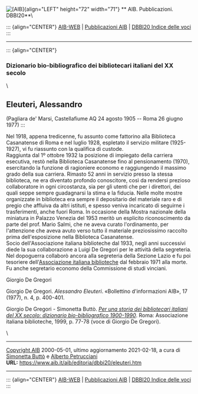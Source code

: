 ![\[AIB\]](/aib/wi/aibv72.gif){align="LEFT" height="72" width="71"}
** AIB. Pubblicazioni. DBBI20**\

::: {align="CENTER"}
[AIB-WEB](/) \| [Pubblicazioni AIB](/pubblicazioni/) \| [DBBI20 Indice
delle voci](dbbi20.htm)
:::

------------------------------------------------------------------------

::: {align="CENTER"}
### Dizionario bio-bibliografico dei bibliotecari italiani del XX secolo

\

## Eleuteri, Alessandro

(Pagliara de\' Marsi, Castellafiume AQ 24 agosto 1905 -- Roma 26 giugno
1977)
:::

Nel 1918, appena tredicenne, fu assunto come fattorino alla Biblioteca
Casanatense di Roma e nel luglio 1928, espletato il servizio militare
(1925-1927), vi fu riassunto con la qualifica di custode.\
Raggiunta dal 1º ottobre 1932 la posizione di impiegato della carriera
esecutiva, restò nella Biblioteca Casanatense fino al pensionamento
(1970), esercitando la funzione di ragioniere economo e raggiungendo il
massimo grado della sua carriera. Rimasto 52 anni in servizio presso la
stessa biblioteca, ne era diventato profondo conoscitore, così da
rendersi prezioso collaboratore in ogni circostanza, sia per gli utenti
che per i direttori, dei quali seppe sempre guadagnarsi la stima e la
fiducia. Nelle molte mostre organizzate in biblioteca era sempre il
depositario del materiale raro e di pregio che affluiva da altri
istituti, e spesso veniva incaricato di seguirne i trasferimenti, anche
fuori Roma. In occasione della Mostra nazionale della miniatura in
Palazzo Venezia del 1953 meritò un esplicito riconoscimento da parte del
prof. Mario Salmi, che ne aveva curato l\'ordinamento, per l\'attenzione
che aveva avuto verso tutto il materiale preziosissimo raccolto prima
dell\'esposizione nella Biblioteca Casanatense.\
Socio dell\'Associazione italiana biblioteche dal 1933, negli anni
successivi diede la sua collaborazione a Luigi De Gregori per le
attività della segreteria. Nel dopoguerra collaborò ancora alla
segreteria della Sezione Lazio e fu poi tesoriere dell\'[Associazione
italiana biblioteche](/aib/stor/cariche69.htm) dal febbraio 1971 alla
morte.\
Fu anche segretario economo della Commissione di studi vinciani.

Giorgio De Gregori

Giorgio De Gregori. *Alessandro Eleuteri*. «Bollettino d\'informazioni
AIB», 17 (1977), n. 4, p. 400-401.

Giorgio De Gregori - Simonetta Buttò. [*Per una storia dei bibliotecari
italiani del XX secolo: dizionario bio-bibliografico
1900-1990*](/aib/editoria/pub065.htm). Roma: Associazione italiana
biblioteche, 1999, p. 77-78 (voce di Giorgio De Gregori).

\

------------------------------------------------------------------------

[Copyright AIB](/su-questo-sito/dichiarazione-di-copyright-aib-web/)
2000-05-01, ultimo aggiornamento 2021-02-18, a cura di [Simonetta
Buttò](/aib/redazione3.htm) e [Alberto
Petrucciani](/su-questo-sito/redazione-aib-web/)\
**URL:** https://www.aib.it/aib/editoria/dbbi20/eleuteri.htm

------------------------------------------------------------------------

::: {align="CENTER"}
[AIB-WEB](/) \| [Pubblicazioni AIB](/pubblicazioni/) \| [DBBI20 Indice
delle voci](dbbi20.htm)
:::
